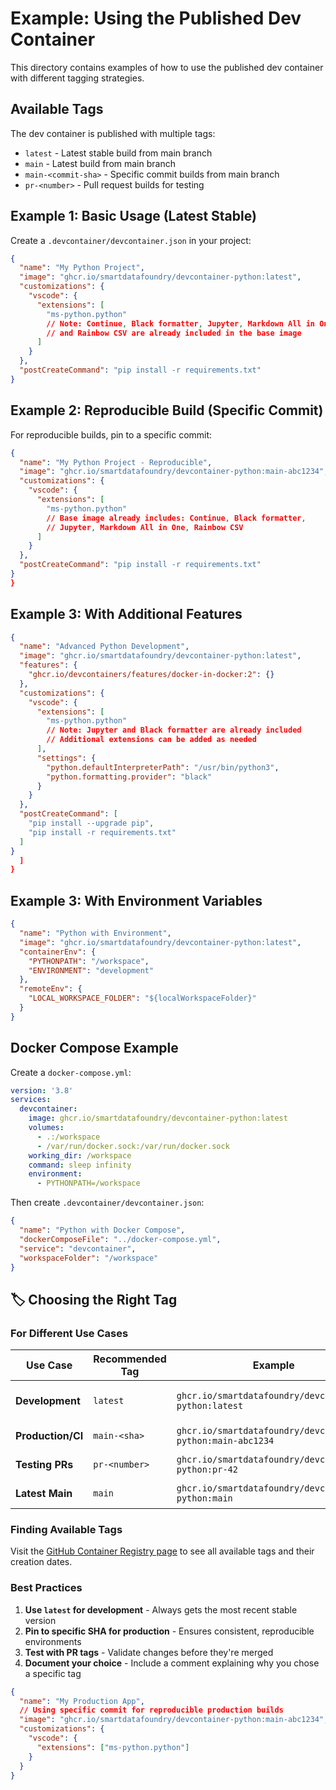 # Example: Using the Published Dev Container

This directory contains examples of how to use the published dev container with different tagging strategies.

## Available Tags

The dev container is published with multiple tags:
- `latest` - Latest stable build from main branch
- `main` - Latest build from main branch  
- `main-<commit-sha>` - Specific commit builds from main branch
- `pr-<number>` - Pull request builds for testing

## Example 1: Basic Usage (Latest Stable)

Create a `.devcontainer/devcontainer.json` in your project:

```json
{
  "name": "My Python Project",
  "image": "ghcr.io/smartdatafoundry/devcontainer-python:latest",
  "customizations": {
    "vscode": {
      "extensions": [
        "ms-python.python"
        // Note: Continue, Black formatter, Jupyter, Markdown All in One, 
        // and Rainbow CSV are already included in the base image
      ]
    }
  },
  "postCreateCommand": "pip install -r requirements.txt"
}
```

## Example 2: Reproducible Build (Specific Commit)

For reproducible builds, pin to a specific commit:

```json
{
  "name": "My Python Project - Reproducible",
  "image": "ghcr.io/smartdatafoundry/devcontainer-python:main-abc1234",
  "customizations": {
    "vscode": {
      "extensions": [
        "ms-python.python"
        // Base image already includes: Continue, Black formatter, 
        // Jupyter, Markdown All in One, Rainbow CSV
      ]
    }
  },
  "postCreateCommand": "pip install -r requirements.txt"
}
}
```

## Example 3: With Additional Features

```json
{
  "name": "Advanced Python Development",
  "image": "ghcr.io/smartdatafoundry/devcontainer-python:latest",
  "features": {
    "ghcr.io/devcontainers/features/docker-in-docker:2": {}
  },
  "customizations": {
    "vscode": {
      "extensions": [
        "ms-python.python"
        // Note: Jupyter and Black formatter are already included
        // Additional extensions can be added as needed
      ],
      "settings": {
        "python.defaultInterpreterPath": "/usr/bin/python3",
        "python.formatting.provider": "black"
      }
    }
  },
  "postCreateCommand": [
    "pip install --upgrade pip",
    "pip install -r requirements.txt"
  ]
}
  ]
}
```

## Example 3: With Environment Variables

```json
{
  "name": "Python with Environment",
  "image": "ghcr.io/smartdatafoundry/devcontainer-python:latest",
  "containerEnv": {
    "PYTHONPATH": "/workspace",
    "ENVIRONMENT": "development"
  },
  "remoteEnv": {
    "LOCAL_WORKSPACE_FOLDER": "${localWorkspaceFolder}"
  }
}
```

## Docker Compose Example

Create a `docker-compose.yml`:

```yaml
version: '3.8'
services:
  devcontainer:
    image: ghcr.io/smartdatafoundry/devcontainer-python:latest
    volumes:
      - .:/workspace
      - /var/run/docker.sock:/var/run/docker.sock
    working_dir: /workspace
    command: sleep infinity
    environment:
      - PYTHONPATH=/workspace
```

Then create `.devcontainer/devcontainer.json`:

```json
{
  "name": "Python with Docker Compose",
  "dockerComposeFile": "../docker-compose.yml",
  "service": "devcontainer",
  "workspaceFolder": "/workspace"
}
```

## 🏷️ Choosing the Right Tag

### For Different Use Cases

| Use Case | Recommended Tag | Example | Benefits |
|----------|----------------|---------|----------|
| **Development** | `latest` | `ghcr.io/smartdatafoundry/devcontainer-python:latest` | Always up-to-date, stable |
| **Production/CI** | `main-<sha>` | `ghcr.io/smartdatafoundry/devcontainer-python:main-abc1234` | Reproducible, immutable |
| **Testing PRs** | `pr-<number>` | `ghcr.io/smartdatafoundry/devcontainer-python:pr-42` | Test specific changes |
| **Latest Main** | `main` | `ghcr.io/smartdatafoundry/devcontainer-python:main` | Latest main branch |

### Finding Available Tags

Visit the [GitHub Container Registry page](https://github.com/smartdatafoundry/devcontainer-python/pkgs/container/devcontainer-python) to see all available tags and their creation dates.

### Best Practices

1. **Use `latest` for development** - Always gets the most recent stable version
2. **Pin to specific SHA for production** - Ensures consistent, reproducible environments
3. **Test with PR tags** - Validate changes before they're merged
4. **Document your choice** - Include a comment explaining why you chose a specific tag

```json
{
  "name": "My Production App",
  // Using specific commit for reproducible production builds
  "image": "ghcr.io/smartdatafoundry/devcontainer-python:main-abc1234",
  "customizations": {
    "vscode": {
      "extensions": ["ms-python.python"]
    }
  }
}
```

